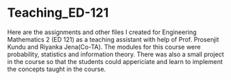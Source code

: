 # Teaching_ED-121
Here are the assignments and other files I created for Engineering Mathematics 2 (ED 121) as a teaching assistant with help of Prof. Prosenjit Kundu and Riyanka Jena(Co-TA). The modules for this course were probability, statistics and information theory. There was also a small project in the course so that the students could appericiate and learn to implement the concepts taught in the course. 
